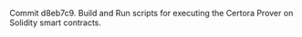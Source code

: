 Commit d8eb7c9.                    Build and Run scripts for executing the Certora Prover on Solidity smart contracts.
